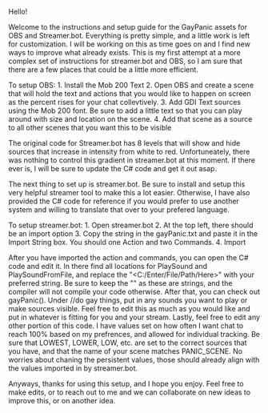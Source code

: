 Hello!

Welcome to the instructions and setup guide for the GayPanic assets for OBS and Streamer.bot. Everything is pretty simple, and a little work is left for customization.
I will be working on this as time goes on and I find new ways to improve what already exists. This is my first attempt at a more complex set of instructions for streamer.bot and OBS, so I am sure that there are a few places that could be a little more efficient.

To setup OBS:
	1. Install the Mob 200 Text
	2. Open OBS and create a scene that will hold the text and actions that you would like to happen on screen as the percent rises for your chat collevtively.
	3. Add GDI Text sources using the Mob 200 font. Be sure to add a little text so that you can play around with size and location on the scene.
	4. Add that scene as a source to all other scenes that you want this to be visible
	
The original code for Streamer.bot has 8 levels that will show and hide sources that increase in intensity from white to red. Unfortuneately, there was nothing to  control this gradient in streamer.bot at this moment. If there ever is, I will be sure to update the C# code and get it out asap.

The next thing to set up is streamer.bot. Be sure to install and setup this very helpful streamer tool to make this a lot easier. Otherwise, I have also provided the C# code  for reference if you would prefer to use another system and willing to translate that over to your prefered language.

To setup streamer.bot:
	1. Open streamer.bot
	2. At the top left, there should be an import option
	3. Copy the string in the gayPanic.txt and paste it in the Import String box. You should one Action and two Commands.
	4. Import

After you have imported the action and commands, you can open the C# code and edit it. In there find all locations for PlaySound and PlaySoundFromFile, and replace the "<C:/Enter/File/Path/Here>" with your preferred string. Be sure to keep the "" as these are strings, and the compiler will not compile your code otherwise. After that, you can check out gayPanic(). Under //do gay things, put in any sounds you want to play or make sources visible. Feel free to edit this as much as you would like and put in whatever is fitting for you and your stream. Lastly, feel free to edit any other portion of this code. I have values set on how often I want chat to reach 100% based on my prefrences, and allowed for individual tracking. Be sure that LOWEST, LOWER, LOW, etc. are set to the correct sources that you have, and that the name of your scene matches PANIC_SCENE. No worries about chaning the persistent values, those should already align with the values imported in by streamer.bot. 

Anyways, thanks for using this setup, and I hope you enjoy. Feel free to make edits, or to reach out to me and we can collaborate on new ideas to improve this, or on another idea. 